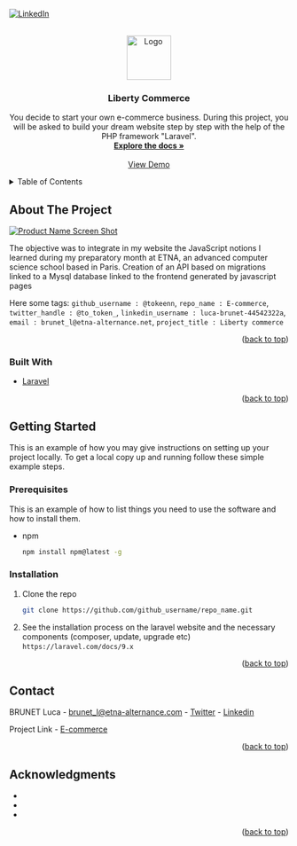 <div id="top"></div>
<!--
*** Thanks for checking out the Best-README-Template. If you have a suggestion
*** that would make this better, please fork the repo and create a pull request
*** or simply open an issue with the tag "enhancement".
*** Don't forget to give the project a star!
*** Thanks again! Now go create something AMAZING! :D
-->



<!-- PROJECT SHIELDS -->
<!--
*** I'm using markdown "reference style" links for readability.
*** Reference links are enclosed in brackets [ ] instead of parentheses ( ).
*** See the bottom of this document for the declaration of the reference variables
*** for contributors-url, forks-url, etc. This is an optional, concise syntax you may use.
*** https://www.markdownguide.org/basic-syntax/#reference-style-links
-->

[![LinkedIn][linkedin-shield]][linkedin-url]



<!-- PROJECT LOGO -->
<br />
<div align="center">
  <a href="https://github.com/github_username/repo_name">
    <img src="images/logo.png" alt="Logo" width="80" height="80">
  </a>

<h3 align="center">Liberty Commerce</h3>

  <p align="center">
    You decide to start your own e-commerce business.
    During this project, you will be asked to build your dream website step by step with the help of the PHP framework "Laravel". 
    <br />
    <a href="https://github.com/github_username/repo_name"><strong>Explore the docs »</strong></a>
    <br />
    <br />
    <a href="https://github.com/github_username/repo_name">View Demo</a>
  </p>
</div>



<!-- TABLE OF CONTENTS -->
<details>
  <summary>Table of Contents</summary>
  <ol>
    <li>
      <a href="#about-the-project">About The Project</a>
      <ul>
        <li><a href="#built-with">Built With</a></li>
      </ul>
    </li>
    <li>
      <a href="#getting-started">Getting Started</a>
      <ul>
        <li><a href="#prerequisites">Prerequisites</a></li>
        <li><a href="#installation">Installation</a></li>
      </ul>
    </li>
    <li><a href="#contributing">Contributing</a></li>
    <li><a href="#contact">Contact</a></li>
    <li><a href="#acknowledgments">Acknowledgments</a></li>
  </ol>
</details>



<!-- ABOUT THE PROJECT -->
## About The Project

[![Product Name Screen Shot][product-screenshot]](https://example.com)

The objective was to integrate in my website the JavaScript notions I learned during my preparatory month at ETNA, an advanced computer science school based in Paris. Creation of an API based on migrations linked to a Mysql database linked to the frontend generated by javascript pages

Here some tags:  `github_username : @tokeenn`, `repo_name : E-commerce`, `twitter_handle : @to_token_`, `linkedin_username : luca-brunet-44542322a`, `email : brunet_l@etna-alternance.net`, `project_title : Liberty commerce`

<p align="right">(<a href="#top">back to top</a>)</p>



### Built With

* [Laravel](https://laravel.com)

<p align="right">(<a href="#top">back to top</a>)</p>



<!-- GETTING STARTED -->
## Getting Started

This is an example of how you may give instructions on setting up your project locally.
To get a local copy up and running follow these simple example steps.

### Prerequisites

This is an example of how to list things you need to use the software and how to install them.
* npm
  ```sh
  npm install npm@latest -g
  ```

### Installation

1. Clone the repo
   ```sh
   git clone https://github.com/github_username/repo_name.git
   ```
2. See the installation process on the laravel website and the necessary components (composer, update, upgrade etc)
   `https://laravel.com/docs/9.x`
   

<p align="right">(<a href="#top">back to top</a>)</p>


<!-- CONTACT -->
## Contact

BRUNET Luca - brunet_l@etna-alternance.com - [Twitter](https://twitter.com/to_token_) - [Linkedin](https://www.linkedin.com/in/luca-brunet-44542322a/)

Project Link - [E-commerce](https://github.com/tokeenn/E-commerce.git)

<p align="right">(<a href="#top">back to top</a>)</p>



<!-- ACKNOWLEDGMENTS -->
## Acknowledgments

* []()
* []()
* []()

<p align="right">(<a href="#top">back to top</a>)</p>

[linkedin-shield]: https://img.shields.io/badge/-LinkedIn-black.svg?style=for-the-badge&logo=linkedin&colorB=555
[linkedin-url]: https://www.linkedin.com/in/luca-brunet-44542322a/
[product-screenshot]: images/screenshot.png
